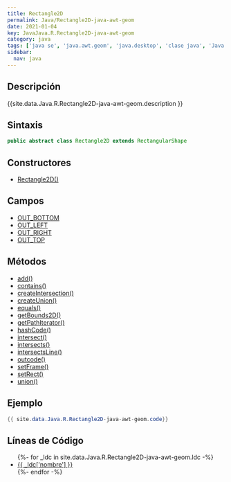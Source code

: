 ```yaml
---
title: Rectangle2D
permalink: Java/Rectangle2D-java-awt-geom
date: 2021-01-04
key: JavaJava.R.Rectangle2D-java-awt-geom
category: java
tags: ['java se', 'java.awt.geom', 'java.desktop', 'clase java', 'Java 1.2']
sidebar: 
  nav: java
---
```


## Descripción
{{site.data.Java.R.Rectangle2D-java-awt-geom.description }}

## Sintaxis
~~~java
public abstract class Rectangle2D extends RectangularShape
~~~

## Constructores
* [Rectangle2D()](/Java/Rectangle2D-java-awt-geom/Rectangle2D/)

## Campos
* [OUT_BOTTOM](/Java/Rectangle2D-java-awt-geom/OUT_BOTTOM)
* [OUT_LEFT](/Java/Rectangle2D-java-awt-geom/OUT_LEFT)
* [OUT_RIGHT](/Java/Rectangle2D-java-awt-geom/OUT_RIGHT)
* [OUT_TOP](/Java/Rectangle2D-java-awt-geom/OUT_TOP)

## Métodos
* [add()](/Java/Rectangle2D-java-awt-geom/add)
* [contains()](/Java/Rectangle2D-java-awt-geom/contains)
* [createIntersection()](/Java/Rectangle2D-java-awt-geom/createIntersection)
* [createUnion()](/Java/Rectangle2D-java-awt-geom/createUnion)
* [equals()](/Java/Rectangle2D-java-awt-geom/equals)
* [getBounds2D()](/Java/Rectangle2D-java-awt-geom/getBounds2D)
* [getPathIterator()](/Java/Rectangle2D-java-awt-geom/getPathIterator)
* [hashCode()](/Java/Rectangle2D-java-awt-geom/hashCode)
* [intersect()](/Java/Rectangle2D-java-awt-geom/intersect)
* [intersects()](/Java/Rectangle2D-java-awt-geom/intersects)
* [intersectsLine()](/Java/Rectangle2D-java-awt-geom/intersectsLine)
* [outcode()](/Java/Rectangle2D-java-awt-geom/outcode)
* [setFrame()](/Java/Rectangle2D-java-awt-geom/setFrame)
* [setRect()](/Java/Rectangle2D-java-awt-geom/setRect)
* [union()](/Java/Rectangle2D-java-awt-geom/union)

## Ejemplo
~~~java
{{ site.data.Java.R.Rectangle2D-java-awt-geom.code}}
~~~

## Líneas de Código
<ul>
{%- for _ldc in site.data.Java.R.Rectangle2D-java-awt-geom.ldc -%}
   <li>
       <a href="{{_ldc['url'] }}">{{ _ldc['nombre'] }}</a>
   </li>
{%- endfor -%}
</ul>

